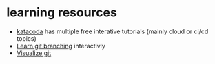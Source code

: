 # learning resources

- [katacoda](https://www.katacoda.com/) has multiple free interative tutorials (mainly cloud or ci/cd topics)
- [Learn git branching](https://learngitbranching.js.org/?locale=de_DE) interactivly
- [Visualize git](http://git-school.github.io/visualizing-git/)